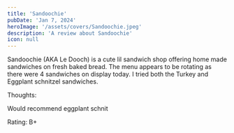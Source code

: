 ```yaml
---
title: 'Sandoochie'
pubDate: 'Jan 7, 2024'
heroImage: '/assets/covers/Sandoochie.jpeg'
description: 'A review about Sandoochie'
icon: null
---
```


Sandoochie (AKA Le Dooch) is a cute lil sandwich shop offering home made sandwiches on fresh baked bread. The menu appears to be rotating as there were 4 sandwiches on display today. I tried both the Turkey and Eggplant schnitzel sandwiches.

Thoughts:

Would recommend eggplant schnit

Rating: B+
